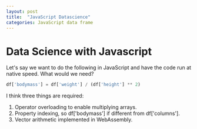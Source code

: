 ```yaml
---
layout: post
title:  "JavaScript Datascience"
categories: JavaScript data frame
---
```


# Data Science with Javascript

Let's say we want to do the following in JavaScript and have the code run at
native speed. What would we need?

```javascript
df['bodymass'] = df['weight'] / (df['height'] ** 2)
```

I think three things are required:

1. Operator overloading to enable multiplying arrays.
2. Property indexing, so df['bodymass'] if different from df['columns'].
3. Vector arithmetic implemented in WebAssembly.

